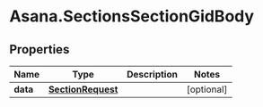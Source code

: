 # Asana.SectionsSectionGidBody

## Properties
Name | Type | Description | Notes
------------ | ------------- | ------------- | -------------
**data** | [**SectionRequest**](SectionRequest.md) |  | [optional] 
